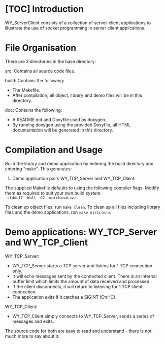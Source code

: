 [TOC]
Introduction
============
WY_ServerClient consists of a collection of server-client applications to illustrate the use of socket programming in server client applications.

File Organisation
=================
There are 3 directories in the base directory: 

src: Contains all source code files. <br>

build: Contains the following:
- The Makefile. 
- After compilation, all object, library and demo files will be in this directory. 

doc: Contains the following:
- A README.md and Doxyfile used by doxygen.
- By running doxygen using the provided Doxyfile, all HTML documentation will be generated in this directory.

Compilation and Usage
=====================
Build the library and demo application by entering the build directory and entering "make". This generates:
1. Demo application pairs WY_TCP_Server and WY_TCP_Client.

The supplied Makefile defaults to using the following compiler flags. Modify them as required to suit your own build system.<br>
`-std=c17 -Wall -O2 -march=native`

To clean up object files, run `make clean`. To clean up all files including library files and the demo applications, run `make distclean`.

Demo applications: WY_TCP_Server and WY_TCP_Client
==================================================
WY_TCP_Server:
- WY_TCP_Server starts a TCP server and listens for 1 TCP connection only. 
- It will echo messages sent by the connected client. There is an internal buffer limit which limits the amount of data received and processed.
- If the client disconnects, it will return to listening for 1 TCP client connection.
- The application exits if it catches a SIGINT (Ctrl^C). 

WY_TCP_Client:
- WY_TCP_Client simply connects to WY_TCP_Server, sends a series of messages and exits.

The source code for both are easy to read and understand - there is not much more to say about it.
